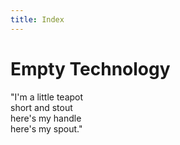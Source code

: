 ```yaml
---
title: Index
---
```


Empty Technology
================

"I'm a little teapot  
 short and stout  
 here's my handle  
 here's my spout."


